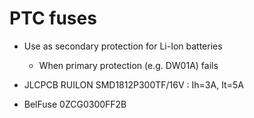 # PTC fuses
* Use as secondary protection for Li-Ion batteries
  * When primary protection (e.g. DW01A) fails
  
* JLCPCB RUILON SMD1812P300TF/16V : Ih=3A, It=5A
* BelFuse 0ZCG0300FF2B 
